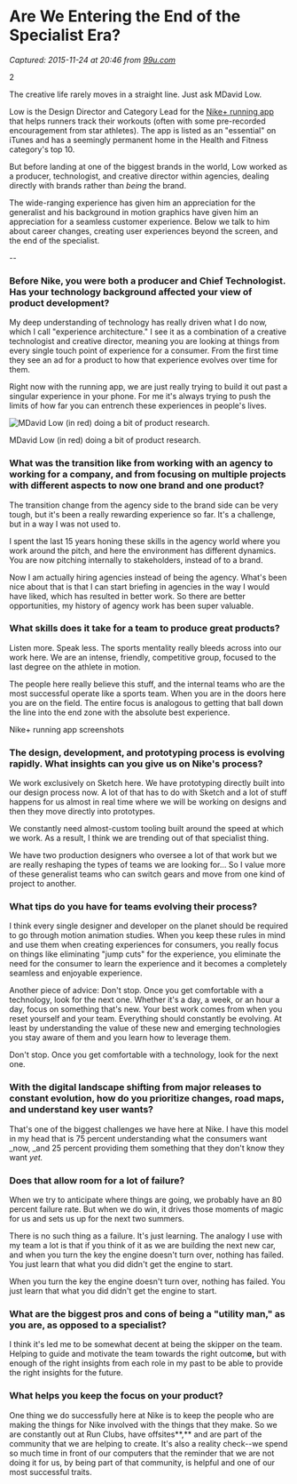 # Are We Entering the End of the Specialist Era?

_Captured: 2015-11-24 at 20:46 from [99u.com](http://99u.com/articles/52275/are-we-entering-the-end-of-the-specialist-era)_

2

The creative life rarely moves in a straight line. Just ask MDavid Low.

Low is the Design Director and Category Lead for the [Nike+ running app](https://itunes.apple.com/us/app/nike+-running/id387771637?mt=8) that helps runners track their workouts (often with some pre-recorded encouragement from star athletes). The app is listed as an "essential" on iTunes and has a seemingly permanent home in the Health and Fitness category's top 10.

But before landing at one of the biggest brands in the world, Low worked as a producer, technologist, and creative director within agencies, dealing directly with brands rather than _being_ the brand.

The wide-ranging experience has given him an appreciation for the generalist and his background in motion graphics have given him an appreciation for a seamless customer experience. Below we talk to him about career changes, creating user experiences beyond the screen, and the end of the specialist.

--

### Before Nike, you were both a producer and Chief Technologist. Has your technology background affected your view of product development?

My deep understanding of technology has really driven what I do now, which I call "experience architecture." I see it as a combination of a creative technologist and creative director, meaning you are looking at things from every single touch point of experience for a consumer. From the first time they see an ad for a product to how that experience evolves over time for them.

Right now with the running app, we are just really trying to build it out past a singular experience in your phone. For me it's always trying to push the limits of how far you can entrench these experiences in people's lives.

![MDavid Low \(in red\) doing a bit of product research.](https://adobe99u.files.wordpress.com/2015/11/image1.png?w=550&h=550)

MDavid Low (in red) doing a bit of product research.

### What was the transition like from working with an agency to working for a company, and from focusing on multiple projects with different aspects to now one brand and one product?

The transition change from the agency side to the brand side can be very tough, but it's been a really rewarding experience so far. It's a challenge, but in a way I was not used to.

I spent the last 15 years honing these skills in the agency world where you work around the pitch, and here the environment has different dynamics. You are now pitching internally to stakeholders, instead of to a brand.

Now I am actually hiring agencies instead of being the agency. What's been nice about that is that I can start briefing in agencies in the way I would have liked, which has resulted in better work. So there are better opportunities, my history of agency work has been super valuable.

### What skills does it take for a team to produce great products?

Listen more. Speak less. The sports mentality really bleeds across into our work here. We are an intense, friendly, competitive group, focused to the last degree on the athlete in motion.

The people here really believe this stuff, and the internal teams who are the most successful operate like a sports team. When you are in the doors here you are on the field. The entire focus is analogous to getting that ball down the line into the end zone with the absolute best experience.

Nike+ running app screenshots

### The design, development, and prototyping process is evolving rapidly. What insights can you give us on Nike's process?

We work exclusively on Sketch here. We have prototyping directly built into our design process now. A lot of that has to do with Sketch and a lot of stuff happens for us almost in real time where we will be working on designs and then they move directly into prototypes.

We constantly need almost-custom tooling built around the speed at which we work. As a result, I think we are trending out of that specialist thing.

We have two production designers who oversee a lot of that work but we are really reshaping the types of teams we are looking for… So I value more of these generalist teams who can switch gears and move from one kind of project to another.

### What tips do you have for teams evolving their process?

I think every single designer and developer on the planet should be required to go through motion animation studies. When you keep these rules in mind and use them when creating experiences for consumers, you really focus on things like eliminating "jump cuts" for the experience, you eliminate the need for the consumer to learn the experience and it becomes a completely seamless and enjoyable experience.

Another piece of advice: Don't stop. Once you get comfortable with a technology, look for the next one. Whether it's a day, a week, or an hour a day, focus on something that's new. Your best work comes from when you reset yourself and your team. Everything should constantly be evolving. At least by understanding the value of these new and emerging technologies you stay aware of them and you learn how to leverage them.

Don't stop. Once you get comfortable with a technology, look for the next one.

### With the digital landscape shifting from major releases to constant evolution, how do you prioritize changes, road maps, and understand key user wants?

That's one of the biggest challenges we have here at Nike. I have this model in my head that is 75 percent understanding what the consumers want _now, _and 25 percent providing them something that they don't know they want _yet._

### Does that allow room for a lot of failure?

When we try to anticipate where things are going, we probably have an 80 percent failure rate. But when we do win, it drives those moments of magic for us and sets us up for the next two summers.

There is no such thing as a failure. It's just learning. The analogy I use with my team a lot is that if you think of it as we are building the next new car, and when you turn the key the engine doesn't turn over, nothing has failed. You just learn that what you did didn't get the engine to start.

When you turn the key the engine doesn't turn over, nothing has failed. You just learn that what you did didn't get the engine to start.

### What are the biggest pros and cons of being a "utility man," as you are, as opposed to a specialist?

I think it's led me to be somewhat decent at being the skipper on the team. Helping to guide and motivate the team towards the right outcom**e,** but with enough of the right insights from each role in my past to be able to provide the right insights for the future.

### What helps you keep the focus on your product?

One thing we do successfully here at Nike is to keep the people who are making the things for Nike involved with the things that they make. So we are constantly out at Run Clubs, have offsites**,** and are part of the community that we are helping to create. It's also a reality check--we spend so much time in front of our computers that the reminder that we are not doing it for us, by being part of that community, is helpful and one of our most successful traits.
